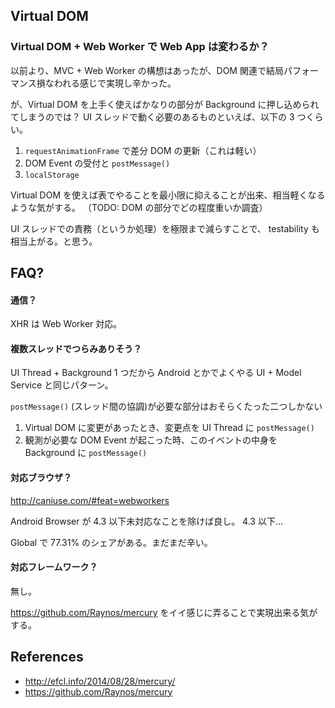 Virtual DOM
---

### Virtual DOM + Web Worker で Web App は変わるか？

以前より、MVC + Web Worker の構想はあったが、DOM 関連で結局パフォーマンス損なわれる感じで実現し辛かった。

が、Virtual DOM を上手く使えばかなりの部分が Background に押し込められてしまうのでは？
UI スレッドで動く必要のあるものといえば、以下の 3 つくらい。

1. `requestAnimationFrame` で差分 DOM の更新（これは軽い）
2. DOM Event の受付と `postMessage()`
3. `localStorage`

Virtual DOM を使えば表でやることを最小限に抑えることが出来、相当軽くなるような気がする。
（TODO: DOM の部分でどの程度重いか調査）

UI スレッドでの責務（というか処理）を極限まで減らすことで、 testability も相当上がる。と思う。

FAQ?
---

#### 通信？

XHR は Web Worker 対応。

#### 複数スレッドでつらみありそう？

UI Thread + Background 1 つだから Android とかでよくやる UI + Model Service と同じパターン。

`postMessage()` (スレッド間の協調)が必要な部分はおそらくたった二つしかない

1. Virtual DOM に変更があったとき、変更点を UI Thread に `postMessage()`
2. 観測が必要な DOM Event が起こった時、このイベントの中身を Background に `postMessage()`

#### 対応ブラウザ？

http://caniuse.com/#feat=webworkers

Android Browser が 4.3 以下未対応なことを除けば良し。 4.3 以下…

Global で 77.31% のシェアがある。まだまだ辛い。

#### 対応フレームワーク？

無し。

https://github.com/Raynos/mercury をイイ感じに弄ることで実現出来る気がする。

References
---

- http://efcl.info/2014/08/28/mercury/
- https://github.com/Raynos/mercury
